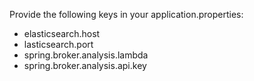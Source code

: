 Provide the following keys in your application.properties:

- elasticsearch.host
- lasticsearch.port
- spring.broker.analysis.lambda
- spring.broker.analysis.api.key
